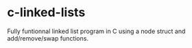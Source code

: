 # c-linked-lists
Fully funtionnal linked list program in C using a node struct and add/remove/swap functions.
